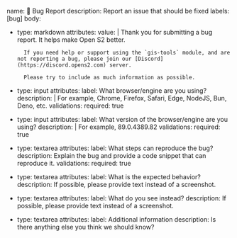 name: 🐛 Bug Report
description: Report an issue that should be fixed
labels: [bug]
body:

- type: markdown
    attributes:
      value: |
        Thank you for submitting a bug report. It helps make Open S2 better.

        If you need help or support using the `gis-tools` module, and are not reporting a bug, please join our [Discord](https://discord.opens2.com) server.

        Please try to include as much information as possible.

- type: input
    attributes:
      label: What browser/engine are you using?
      description: |
        For example, Chrome, Firefox, Safari, Edge, NodeJS, Bun, Deno, etc.
    validations:
        required: true
- type: input
    attributes:
      label: What version of the browser/engine are you using?
      description: |
        For example, 89.0.4389.82
    validations:
        required: true
- type: textarea
    attributes:
      label: What steps can reproduce the bug?
      description: Explain the bug and provide a code snippet that can reproduce it.
    validations:
      required: true
- type: textarea
    attributes:
      label: What is the expected behavior?
      description: If possible, please provide text instead of a screenshot.
- type: textarea
    attributes:
      label: What do you see instead?
      description: If possible, please provide text instead of a screenshot.
- type: textarea
    attributes:
      label: Additional information
      description: Is there anything else you think we should know?
